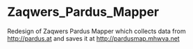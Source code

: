 # Zaqwers_Pardus_Mapper
Redesign of Zaqwers Pardus Mapper which collects data from http://pardus.at and saves it at http://pardusmap.mhwva.net
